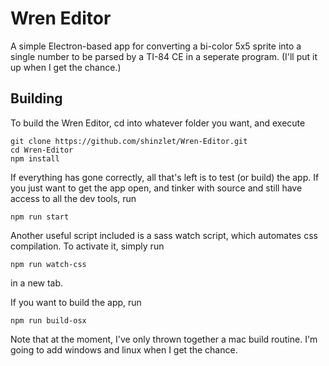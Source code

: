 # Wren Editor
A simple Electron-based app for converting a bi-color 5x5 sprite into a single number to be parsed by a TI-84 CE in a seperate program. (I'll put it up when I get the chance.)
## Building
To build the Wren Editor, cd into whatever folder you want, and execute
```
git clone https://github.com/shinzlet/Wren-Editor.git
cd Wren-Editor
npm install
```
If everything has gone correctly, all that's left is to test (or build) the app. If you just want to get the app open, and tinker with source and still have access to all the dev tools, run
```
npm run start
```
Another useful script included is a sass watch script, which automates css compilation. To activate it, simply run
```
npm run watch-css
```
in a new tab.

If you want to build the app, run
```
npm run build-osx
```
Note that at the moment, I've only thrown together a mac build routine. I'm going to add windows and linux when I get the chance.

